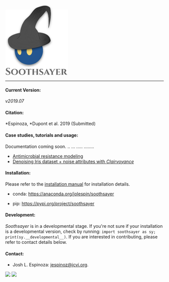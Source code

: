 
<img src="logo.png" width=200>

_________________________________

#### Current Version:
*v2019.07*

#### Citation:
*Espinoza, *Dupont et al. 2019 (Submitted)

#### Case studies, tutorials and usage:
Documentation coming soon. .. ... ..... ........

* [Antimicrobial resistance modeling](https://github.com/jolespin/antimicrobial_resistance_modeling/blob/master/Espinoza-Dupont_et_al_2019/Notebooks/markdown_version/Espinoza-Dupont_et_al_2019.md)
* [Denoising Iris dataset + noise attributes with *Clairvoyance*](Notebooks/markdown_versions/Denoising_Iris-plus-Noise_with_Clairvoyance/Denoising_Iris-plus-Noise_with_Clairvoyance.md)

#### Installation:
Please refer to the [installation manual](install/README.md) for installation details.

* conda: https://anaconda.org/jolespin/soothsayer

* pip: https://pypi.org/project/soothsayer


#### Development:
*Soothsayer* is in a developmental stage.  If you're not sure if your installation is a developmental version, check by running: `import soothsayer as sy; print(sy.__developmental__)`.  If you are interested in contributing, please refer to contact details below.

#### Contact:
* Josh L. Espinoza: [jespinoz@jcvi.org](jespinoz@jcvi.org).

<img src ="https://allpistuff.com/wp-content/uploads/2018/07/twitter.c0030826.jpg" width=100>
<img src="https://binstar-static-prod.s3.amazonaws.com/latest/img/AnacondaCloud_logo_green.png" width=300>
